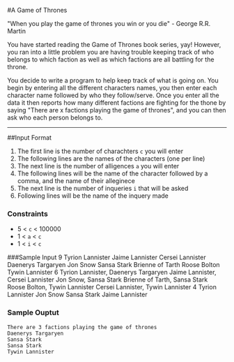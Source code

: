 #A Game of Thrones

"When you play the game of thrones you win or you die" - George R.R. Martin

You have started reading the Game of Thrones book series, yay! However, you ran into a little problem
you are having trouble keeping track of who belongs to which faction as well as which factions 
are all battling for the throne.

You decide to write a program to help keep track of what is going on. You begin by entering all the 
different characters names, you then enter each character name followed by who they follow/serve.
Once you enter all the data it then reports how many different factions are fighting for the thone by saying 
"There are x factions playing the game of thrones", and you can then ask who each person belongs to.


------------------------

##Input Format
1. The first line is the number of charachters `c` you will enter
2. The following lines are the names of the characters (one per line)
3. The next line is the number of alligences `a` you will enter
4. The following lines will be the name of the character followed by a comma, and the name of their alleginece
5. The next line is the number of inqueries `i` that will be asked
6. Following lines will be the name of the inquery made

### Constraints
- 5 < `c` < 100000
- 1 < `a` < `c`
- 1 < `i` < `c`

###Sample Input
	9
	Tyrion Lannister
	Jaime Lannister
	Cersei Lannister
	Daenerys Targaryen
	Jon Snow
	Sansa Stark
	Brienne of Tarth
	Roose Bolton
	Tywin Lannister	
	6
	Tyrion Lannister, Daenerys Targaryen
	Jaime Lannister, Cersei Lannister
	Jon Snow, Sansa Stark
	Brienne of Tarth, Sansa Stark
	Roose Bolton, Tywin Lannister
	Cersei Lannister, Tywin Lannister
	4
	Tyrion Lannister
	Jon Snow
	Sansa Stark
	Jaime Lannister

### Sample Ouptut
	There are 3 factions playing the game of thrones
	Daenerys Targaryen
	Sansa Stark
	Sansa Stark
	Tywin Lannister
